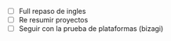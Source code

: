 - [ ] Full repaso de ingles
- [ ] Re resumir proyectos
- [ ] Seguir con la prueba de plataformas (bizagi)